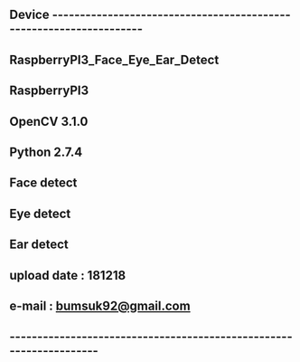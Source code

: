 ## Device -------------------------------------------------------------------

## RaspberryPI3_Face_Eye_Ear_Detect

## RaspberryPI3
## OpenCV 3.1.0
## Python 2.7.4

## Face detect
## Eye detect
## Ear detect

## upload date : 181218
## e-mail : bumsuk92@gmail.com
## -------------------------------------------------------------------
